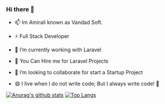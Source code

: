 ### Hi there 👋

- 📫 Im Amirali known as Vandad Soft.
- ⚡ Full Stack Developer

- 🔭 I’m currently working with Laravel
- 💬 You Can Hire me for Laravel Projects
- 👯 I’m looking to collaborate for start a Startup Project
- 😄 I live when I do not write code; But I always write code! 🤔

[![Anurag's github stats](https://github-readme-stats.vercel.app/api?username=vandadsoft&show_icons=true)](https://github.com/anuraghazra/github-readme-stats)
[![Top Langs](https://github-readme-stats.vercel.app/api/top-langs/?username=vandadsoft)](https://github.com/anuraghazra/github-readme-stats)

